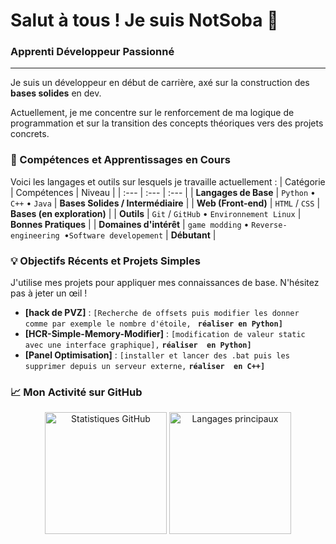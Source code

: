 # Salut à tous ! Je suis NotSoba 👋

### Apprenti Développeur Passionné
---

Je suis un développeur en début de carrière, axé sur la construction des **bases solides** en dev.

Actuellement, je me concentre sur le renforcement de ma logique de programmation et sur la transition des concepts théoriques vers des projets concrets.

### 🌱 Compétences et Apprentissages en Cours

Voici les langages et outils sur lesquels je travaille actuellement :
| Catégorie | Compétences | Niveau |
| :--- | :--- | :--- |
| **Langages de Base** | `Python` • `C++` • `Java` | **Bases Solides / Intermédiaire** |
| **Web (Front-end)** | `HTML` / `CSS` | **Bases (en exploration)** |
| **Outils** | `Git` / `GitHub` • `Environnement Linux` | **Bonnes Pratiques** |
| **Domaines d'intérêt** | `game modding` • `Reverse-engineering `•`Software developement` | **Débutant** |

### 💡 Objectifs Récents et Projets Simples

J'utilise mes projets pour appliquer mes connaissances de base. N'hésitez pas à jeter un œil !

* **[hack de PVZ]** : `[Recherche de offsets puis modifier les donner comme par exemple le nombre d'étoile,` **` réaliser en Python]`**
* **[HCR-Simple-Memory-Modifier]** : `[modification de valeur static avec une interface graphique],` **`réaliser  en Python]`**
* **[Panel Optimisation]** : `[installer et lancer des .bat puis les supprimer depuis un serveur externe,` **`réaliser  en C++]`**

### 📈 Mon Activité sur GitHub


<p align="center">
  <img src="https://github-readme-stats.vercel.app/api?username=NotSoba&show_icons=true&theme=radical&hide_border=true&title_color=3382ed&icon_color=3382ed&text_color=9f34eb&locale=fr" alt="Statistiques GitHub" height="195px"/>
  
  <img src="https://github-readme-stats.vercel.app/api/top-langs/?username=NotSoba&layout=compact&theme=radical&hide_border=true&title_color=3382ed&text_color=9f34eb&locale=fr" alt="Langages principaux" height="195px"/>
</p>
